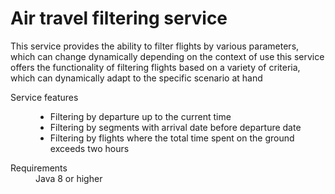 <h1>Air travel filtering service</h1>
This service provides the ability to filter flights by various parameters, which can change dynamically depending on the context of use 
this service offers the functionality of filtering flights based on a variety of criteria, which can dynamically adapt to the specific scenario at hand
<dl>
   <dt>Service features</dt>
  <dd>
   <ul>
  <li>Filtering by departure up to the current time</li>
  <li>Filtering by segments with arrival date before departure date</li>
  <li>Filtering by flights where the total time spent on the ground exceeds two hours</li>
    </ul>
  </dd>
  <dt>Requirements</dt>
  <dd>
    Java 8 or higher
  </dd>
</dl>
